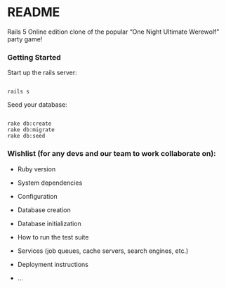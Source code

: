 # README

Rails 5 Online edition clone of the popular “One Night Ultimate Werewolf” party game!

### Getting Started

Start up the rails server:

<code>
rails s
</code>

Seed your database:

<code>
rake db:create
rake db:migrate
rake db:seed
</code>

### Wishlist (for any devs and our team to work collaborate on):

* Ruby version

* System dependencies

* Configuration

* Database creation

* Database initialization

* How to run the test suite

* Services (job queues, cache servers, search engines, etc.)

* Deployment instructions

* ...
